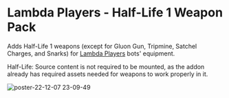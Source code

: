 # Lambda Players - Half-Life 1 Weapon Pack
 Adds Half-Life 1 weapons (except for Gluon Gun, Tripmine, Satchel Charges, and Snarks) for [Lambda Players](https://github.com/IcyStarFrost/Lambda-Players/) bots' equipment.

 Half-Life: Source content is not required to be mounted, as the addon already has required assets needed for weapons to work properly in it.
 
 ![poster-22-12-07 23-09-49](https://user-images.githubusercontent.com/87763830/206245057-89cf85ab-864e-45ca-b4a3-cb1c4e381478.png)